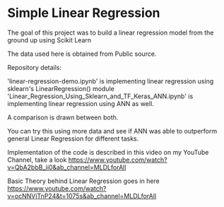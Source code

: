 
# Simple Linear Regression

The goal of this project was to build a linear regression model from the ground up using Scikit Learn

The data used here is obtained from Public source. 

Repository details:

   'linear-regression-demo.ipynb' is implementing linear regression using sklearn's LinearRegression() module
   'Linear_Regression_Using_Sklearn_and_TF_Keras_ANN.ipynb' is implementing linear regression using ANN as well. 
 
   A comparison is drawn between both. 

You can try this using more data and see if ANN was able to outperform general Linear Regression for different tasks. 

Implementation of the code is described in this video on my YouTube Channel, take a look https://www.youtube.com/watch?v=QbA2bbB_ii0&ab_channel=MLDLforAll

Basic Theory behind Linear Regression goes in here https://www.youtube.com/watch?v=ocNNVjTnP24&t=1075s&ab_channel=MLDLforAll


